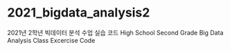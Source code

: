 # 2021_bigdata_analysis2
2021년 2학년 빅데이터 분석 수업 실습 코드
High School Second Grade Big Data Analysis Class Excercise Code
